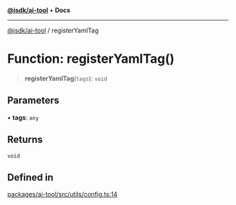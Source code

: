 [**@isdk/ai-tool**](../README.md) • **Docs**

***

[@isdk/ai-tool](../globals.md) / registerYamlTag

# Function: registerYamlTag()

> **registerYamlTag**(`tags`): `void`

## Parameters

• **tags**: `any`

## Returns

`void`

## Defined in

[packages/ai-tool/src/utils/config.ts:14](https://github.com/isdk/ai-tool.js/blob/e324043799402aa2caa41711a9168487ab85c166/src/utils/config.ts#L14)
